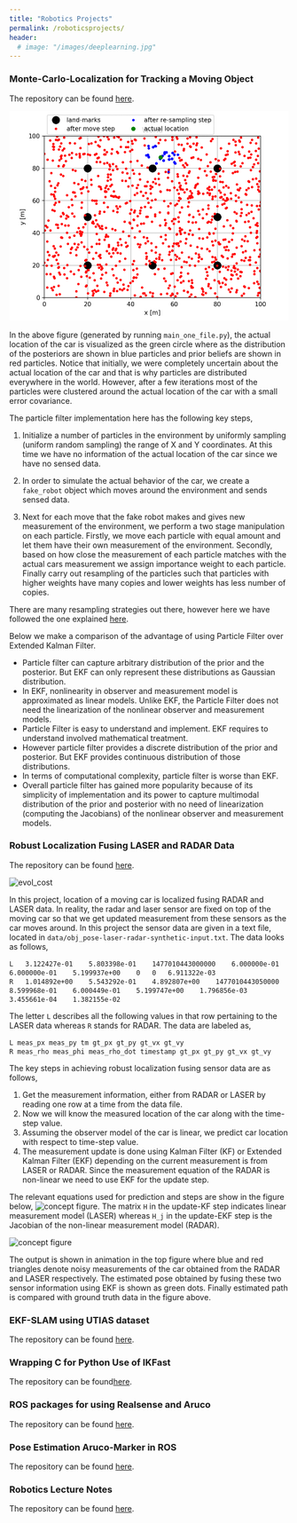 ```yaml
---
title: "Robotics Projects"
permalink: /roboticsprojects/
header:
  # image: "/images/deeplearning.jpg"
---
```

### Monte-Carlo-Localization for Tracking a Moving Object
The repository can be found [here](https://github.com/mattsinbot/Localize-Car-MCL).

![evol_cost](/images/robotics/output_MCL_animation.gif)

In the above figure (generated by running `main_one_file.py`), the actual location of the car is visualized as the green circle where as the distribution of the posteriors are shown in blue particles and prior beliefs are shown in red particles. Notice that initially, we were completely uncertain about the actual location of the car and that is why particles are distributed everywhere in the world. However, after a few iterations most of the particles were clustered around the actual location of the car with a small error covariance.

The particle filter implementation here has the following key steps,
1. Initialize a number of particles in the environment by uniformly sampling (uniform random sampling) the range of X and Y coordinates. At this time we have no information of the actual location of the car since we have no sensed data.

2. In order to simulate the actual behavior of the car, we create a `fake_robot` object which moves around the environment and sends sensed data.

3. Next for each move that the fake robot makes and gives new measurement of the environment, we perform a two stage manipulation on each particle. Firstly, we move each particle with equal amount and let them have their own measurement of the environment. Secondly, based on how close the measurement of each particle matches with the actual cars measurement we assign importance weight to each particle. Finally carry out resampling of the particles such that particles with higher weights have many copies and lower weights has less number of copies.

There are many resampling strategies out there, however here we have followed the one explained [here](https://www.youtube.com/watch?v=wNQVo6uOgYA).

Below we make a comparison of the advantage of using Particle Filter over Extended Kalman Filter.
* Particle filter can capture arbitrary distribution of the prior and the posterior. But EKF can only represent these distributions as Gaussian distribution.
* In EKF, nonlinearity in observer and measurement model is approximated as linear models. Unlike EKF, the Particle Filter does not need the linearization of the nonlinear observer and measurement models.
* Particle Filter is easy to understand and implement. EKF requires to understand involved mathematical treatment.
* However particle filter provides a discrete distribution of  the prior and posterior. But EKF provides continuous distribution of those distributions.
* In terms of computational complexity, particle filter is worse than EKF.
* Overall particle filter has gained more popularity because of its simplicity of implementation and its power to capture multimodal distribution of the prior and posterior with no need of linearization (computing the Jacobians) of the nonlinear observer and measurement models.

### Robust Localization Fusing LASER and RADAR Data
The repository can be found [here](https://github.com/mattsinbot/Localize-Fusing-Radar-Laser).

![evol_cost](/images/robotics/LASER_RADAR_Fusion.gif)

In this project, location of a moving car is localized fusing RADAR and LASER data. In reality, the radar and laser sensor are fixed on top of the moving car so that we get updated measurement from these sensors as the car moves around. In this project the sensor data are given in a text file, located in `data/obj_pose-laser-radar-synthetic-input.txt`. The data looks as follows,
```
L	3.122427e-01	5.803398e-01	1477010443000000	6.000000e-01	6.000000e-01	5.199937e+00	0	0	6.911322e-03
R	1.014892e+00	5.543292e-01	4.892807e+00	1477010443050000	8.599968e-01	6.000449e-01	5.199747e+00	1.796856e-03	3.455661e-04	1.382155e-02
```
The letter `L` describes all the following values in that row pertaining to the LASER data whereas `R` stands for RADAR. The data are labeled as,
```
L meas_px meas_py tm gt_px gt_py gt_vx gt_vy
R meas_rho meas_phi meas_rho_dot timestamp gt_px gt_py gt_vx gt_vy
```

The key steps in achieving robust localization fusing sensor data are as follows,
1. Get the measurement information, either from RADAR or LASER by reading one row at a time from the data file.
2. Now we will know the measured location of the car along with the time-step value.
3. Assuming the observer model of the car is linear, we predict car location with respect to time-step value.
4. The measurement update is done using Kalman Filter (KF) or Extended Kalman Filter (EKF) depending on the current measurement is from LASER or RADAR. Since the measurement equation of the RADAR is non-linear we need to use EKF for the update step.

The relevant equations used for prediction and steps are show in the figure below,
![concept figure](/images/sensor_fusion_concept_figure.png).
The matrix `H` in the update-KF step indicates linear measurement model (LASER) whereas `H_j` in the update-EKF step is the Jacobian of the non-linear measurement model (RADAR).

![concept figure](/images/est_gth_compare.png)

The output is shown in animation in the top figure where blue and red triangles denote noisy measurements of the car obtained from the RADAR and LASER respectively. The estimated pose obtained by fusing these two sensor information using EKF is shown as green dots. Finally estimated path is compared with ground truth data in the figure above.

### EKF-SLAM using UTIAS dataset
The repository can be found [here](https://github.com/mattsinbot/SLAM-Self-Driving-Car).

### Wrapping C for Python Use of IKFast
The repository can be found[here](https://github.com/mattsinbot/Wrapping-C--for-Python-InverseKinematics).

### ROS packages for using Realsense and Aruco
The repository can be found [here](https://github.com/mattsinbot/https://github.com/mattsinbot/Ros-Computer-Vision).

### Pose Estimation Aruco-Marker in ROS
The repository can be found [here](https://github.com/mattsinbot/Pose-Estimation-Aruco-Marker-Ros).

### Robotics Lecture Notes
The repository can be found [here](https://github.com/mattsinbot/Robotics-Lecture-Notes).
